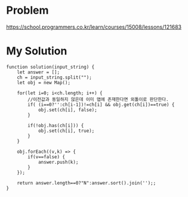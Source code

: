 # Problem
https://school.programmers.co.kr/learn/courses/15008/lessons/121683

# My Solution
```
function solution(input_string) {
    let answer = [];    
    ch = input_string.split("");
    let obj = new Map();

    for(let i=0; i<ch.length; i++) {
        //이전값과 동일하지 않은데 이미 맵에 존재한다면 외톨이로 판단한다. 
        if( (i==0?'':ch[i-1])!=ch[i] && obj.get(ch[i])==true) { 
            obj.set(ch[i], false);
        }
        
        if(!obj.has(ch[i])) {
            obj.set(ch[i], true);
        }
    }
    
    obj.forEach((v,k) => {
        if(v==false) {
            answer.push(k);
        }
    });

    return answer.length==0?"N":answer.sort().join('');;
}
```

